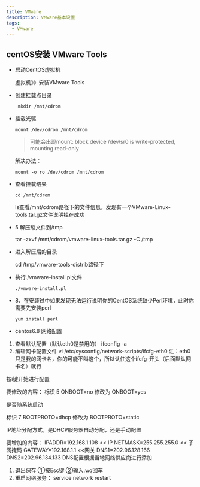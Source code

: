 ```yaml
---
title: VMware
description: VMware基本设置
tags:
  - VMware
---
```


## centOS安装 VMware Tools

* 启动CentOS虚拟机

  虚拟机》》安装VMware Tools

* 创建挂载点目录

  ` mkdir /mnt/cdrom`

* 挂载光驱

  `mount /dev/cdrom /mnt/cdrom`

  > 可能会出现mount: block device /dev/sr0 is write-protected, mounting read-only

  解决办法：

  `mount -o ro /dev/cdrom /mnt/cdrom`

* 查看挂载结果

  `cd /mnt/cdrom`

  ls查看/mnt/cdrom路径下的文件信息，发现有一个VMware-Linux-tools.tar.gz文件说明挂在成功

* 5 解压缩文件到/tmp

  tar -zxvf /mnt/cdrom/vmware-linux-tools.tar.gz -C /tmp

* 进入解压后的目录

  cd /tmp/vmware-tools-distrib路径下

* 执行./vmware-install.pl文件

  `./vmware-install.pl`

* 8、在安装过中如果发现无法运行说明你的CentOS系统缺少Perl环境，此时你需要先安装perl

  `yum install perl`




* centos6.8 网络配置

1. 查看默认配置（默认eth0是禁用的） 
   ifconfig -a
2. 编辑网卡配置文件 
   vi /etc/sysconfig/network-scripts/ifcfg-eth0 
   注：eth0只是我的网卡名，你的可能不叫这个，所以认住这个ifcfg-开头（后面默认网卡名）就行

按i键开始进行配置

要修改的内容：
标识 5 ONBOOT=no 修改为 ONBOOT=yes 

是否随系统启动

标识 7 BOOTPROTO=dhcp 修改为 BOOTPROTO=static 

IP地址分配方式，是DHCP服务器自动分配，还是手动配置

要增加的内容：
 IPADDR=192.168.1.108 << IP
 NETMASK=255.255.255.0 << 子网掩码
 GATEWAY=192.168.1.1 <<网关
 DNS1=202.96.128.166
 DNS2=202.96.134.133
 DNS配置根据当地网络供应商进行添加



1. 退出保存 
   ①按Esc键 
   ②输入:wq回车
2. 重启网络服务： 
   service network restart
